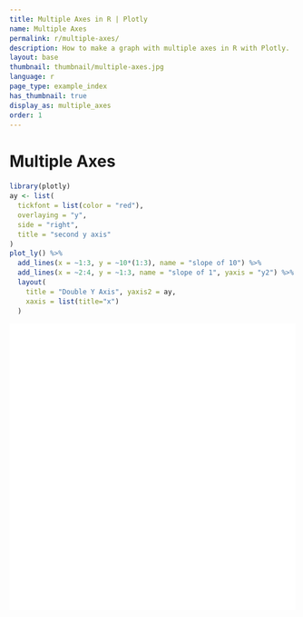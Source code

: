 ```yaml
---
title: Multiple Axes in R | Plotly
name: Multiple Axes
permalink: r/multiple-axes/
description: How to make a graph with multiple axes in R with Plotly.
layout: base
thumbnail: thumbnail/multiple-axes.jpg
language: r
page_type: example_index
has_thumbnail: true
display_as: multiple_axes
order: 1
---
```




# Multiple Axes


```r
library(plotly)
ay <- list(
  tickfont = list(color = "red"),
  overlaying = "y",
  side = "right",
  title = "second y axis"
)
plot_ly() %>%
  add_lines(x = ~1:3, y = ~10*(1:3), name = "slope of 10") %>%
  add_lines(x = ~2:4, y = ~1:3, name = "slope of 1", yaxis = "y2") %>%
  layout(
    title = "Double Y Axis", yaxis2 = ay,
    xaxis = list(title="x")
  )
```

![plot of chunk unnamed-chunk-2](figure/unnamed-chunk-2-1.png)



